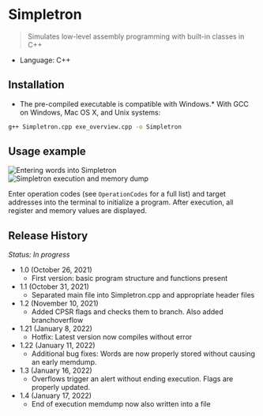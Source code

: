 # Simpletron
> Simulates low-level assembly programming with built-in classes in C++

* Language: C++

## Installation
* The pre-compiled executable is compatible with Windows.*
With GCC on Windows, Mac OS X, and Unix systems:

```sh
g++ Simpletron.cpp exe_overview.cpp -o Simpletron
```

## Usage example

![Entering words into Simpletron](https://i.imgur.com/EwnH9Si.png)
![Simpletron execution and memory dump](https://i.imgur.com/ViNrCtn.png)

Enter operation codes (see ``OperationCodes`` for a full list) and target addresses into the terminal to initialize a program. After execution, all register and memory values are displayed.

## Release History
*Status: In progress*
* 1.0 (October 26, 2021)
    * First version: basic program structure and functions present
* 1.1 (October 31, 2021)
    * Separated main file into Simpletron.cpp and appropriate header files
* 1.2 (November 10, 2021)
	* Added CPSR flags and checks them to branch. Also added branchoverflow
* 1.21 (January 8, 2022)
	* Hotfix: Latest version now compiles without error
* 1.22 (January 11, 2022)
	* Additional bug fixes: Words are now properly stored without causing an early memdump.
* 1.3 (January 16, 2022)
	* Overflows trigger an alert without ending execution. Flags are properly updated.
* 1.4 (January 17, 2022)
	* End of execution memdump now also written into a file